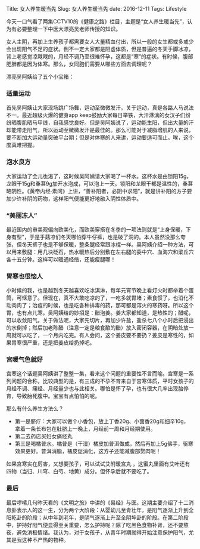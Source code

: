 Title: 女人养生暖当先
Slug: 女人养生暖当先
date: 2016-12-11
Tags: Lifestyle



今天一口气看了两集CCTV10的《健康之路》栏目，主题是“女人养生暖当先”，认为有必要整理一下中医大漂亮吴老师传授的知识。

女人主阴，再加上生养孩子都需要女人大量精血付出，所以一般的女生都或多或少会出现阳气不足的症状。倒不一定大家都是阳虚体质，但是普遍的冬天手脚冰凉，背上老感觉凉飕飕的，月经不调乃至很难怀孕，这都是“寒”的症状。有时候，腹部肥胖都是因为体寒。那么，女同胞们需要从哪些方面去调理呢？

漂亮吴阿姨给了五个小宝箱：


### 适量运动

首先吴阿姨让大家现场跳广场舞，运动至微微发汗。关于运动，真是各路人马说法不一。最近超级火爆的健身app keep鼓励大家每日举铁，大汗淋漓的女汉子们纷纷晒腹肌晒马甲线，自我感觉良好。但是吴阿姨说了，运动能生阳，但出大量的汗却能带走阳气，所以运动至微微发汗是最佳的。那么可能对于减脂增肌的人来说，要不断加大运动量突破平台期；但是对体寒的人来讲，运动要适可而止。唉，这个度真难把握。

### 泡水良方

大家运动了会儿也渴了，这时候吴阿姨请大家喝了一杯水。这杯水是由锁阳15g，龙眼干15g和桑葚9g加开水泡成，可以泡上一天。锁阳和龙眼干都是温性的，桑葚略阴性。《黄帝内经·素问》上讲，“善补阳者，必阴中求阳”，就是讲补阳的方子要加少许补阴的药物，这样阳气便能更好地融入阴性体质中。


### “美丽冻人”

最近国内的审美观偏向欧美化，而欧美穿搭在冬季的一项法则就是“上身保暖，下身有型”，于是乎菇凉们冬天哪怕穿牛仔裤，也是破了洞的。本人虽然没那么夸张，但冬天裤子也是不够保暖，整条腿经常跟冰棍一样。吴阿姨介绍一种方法，可以用来敷腿：用几块砭石，热水暖热后分别敷在左右腿的委中穴、血海穴和梁丘穴各十五分钟。这样可以暖通经络，还能瘦腿哪！

### 胃寒也很恼人

小时候的我，也是越到冬天越喜欢吃冰淇淋，每年元宵节晚上看灯火时都举着个蛋筒，可惬意了。但现在，真不大敢吃凉的了，一吃多就胃堵；素食惯了，也消化不动肉肉了；治痘的时候，也是吃各种排毒的药，那可都是泻火的寒药呀。所以这个胃，也有点儿寒。吴阿姨给的妙招是：醋泡姜。姜大家都知道，是热性的；醋呢，可以收敛阳气。关于做法呢，大家先切片，再加少许盐，盐杀七八个小时后把浸出的水倒掉；然后加老陈醋（注意一定是粮食酿的醋）放入密闭容器，在阴暗处放一周就可以吃了，一个月内吃完。有人会问，这个姜皮要不要扔？姜皮是寒性的，如果胃寒很严重，还是把姜皮给扔掉吧。

### 宫暖气色就好

宫寒这个话题吴阿姨讲了整整一集，看来这个问题的重要性不言而喻。宫寒是一系列问题的合称，比较典型的是，有三成的不孕不育来自于宫寒体质，平时女孩子的月经不调、痛经、月经量少也与此相关。﻿哪怕是怀了孕，也有很大几率出现胎停育，导致胎死腹中。宝宝有点怕怕的呢。

那么有什么养生方法么？

* 第一是脐疗：大家可以做个小香包，放上丁香20g、小茴香20g和细辛10g，拿着一条长布包在肚脐上一晚上，月经前一周和月经期使用。
* 第二去药店买妇女痛经丸
* 第三是喝橘普水。橘普是（干湿）橘皮加普洱做成，然后再加上5g佛手，驱寒效果更好。普洱消脂，橘皮促消化，这方子还能减腹部赘肉呢！
﻿

如果宫寒实在厉害，又想要孩子，可以试试艾附暖宫丸 ，这蜜丸里面有艾叶还有四物（当归、川穹、白芍、地黄）成分。但怀孕后就不要吃了。

### 最后

最后啰嗦几句昨天看的《文明之旅》中讲的《易经》与医。这期主要介绍了十二消息卦表示人的这一生，分为两个大阶段：从婴幼儿至青壮年，是阳气逐渐上升到全阳乾卦的阶段；从中年到老年，是阴气逐渐上升至全阴坤卦的阶段。在第二阶段中，护持好阳气便显得至关重要，怎么护持呢？除了吃黑色食物补肾，还不要熬夜，避免消极情绪。我认为，对于女孩子，从青年时期就得开始注意保护阳气，尤其是我这种不产热的物种。


